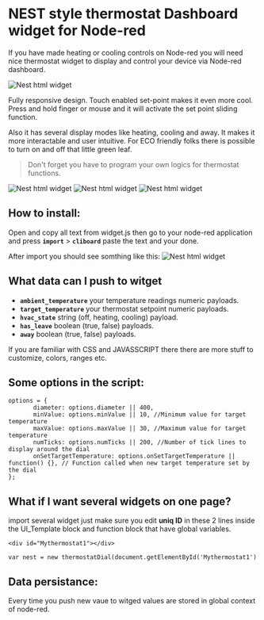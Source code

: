 # NEST style thermostat Dashboard widget for Node-red

If you have made heating or cooling controls on Node-red you will need nice thermostat widget to display and control your device via Node-red dashboard.

![Nest html widget](https://www.ajso.lt/wp-content/uploads/2016/12/nest-html5-widget-1.png)

Fully responsive design. Touch enabled set-point makes it even more cool. Press and hold finger or mouse and it will activate the set point sliding function.

Also it has several display modes like heating, cooling and away. It makes it more interactable and user intuitive. For ECO friendly folks there is possible to turn on and off that little green leaf. 

> Don't forget you have to program your own logics for thermostat functions.

![Nest html widget](https://www.ajso.lt/wp-content/uploads/2016/12/nest-html5-widget_heating-180x180.png)
![Nest html widget](https://www.ajso.lt/wp-content/uploads/2016/12/nest-html5-widget_cooling-180x180.png) 
![Nest html widget](https://www.ajso.lt/wp-content/uploads/2016/12/nest-html5-widget_away-180x180.png)

## How to install:
Open and copy all text from widget.js then go to your node-red application and press **`import`** > **`cliboard`** paste the text and your done.

After import you should see somthing like this:
![Nest html widget](https://www.ajso.lt/wp-content/uploads/2016/12/nest-html5-node-red.png)

## What data can I push to witget

* **`ambient_temperature`** your temperature readings numeric payloads.
* **`target_temperature`** your thermostat setpoint numeric payloads.
* **`hvac_state`** string (off, heating, cooling) payload.
* **`has_leave`** boolean (true, false) payloads.
* **`away`** boolean (true, false) payloads.

If you are familiar with CSS and JAVASSCRIPT there there are more stuff to customize, colors, ranges etc.

## Some options in the script:
```
options = {
       diameter: options.diameter || 400,
       minValue: options.minValue || 10, //Minimum value for target temperature
       maxValue: options.maxValue || 30, //Maximum value for target temperature
       numTicks: options.numTicks || 200, //Number of tick lines to display around the dial
       onSetTargetTemperature: options.onSetTargetTemperature || function() {}, // Function called when new target temperature set by the dial
};
```
## What if I want several widgets on one page?

import several widget just make sure you edit **uniq ID** in these 2 lines inside the UI_Template block and function block that have global variables.

`<div id="Mythermostat1"></div>`

`var nest = new thermostatDial(document.getElementById('Mythermostat1')`


## Data persistance:

Every time you push new vaue to witged values are stored in global context of node-red.
